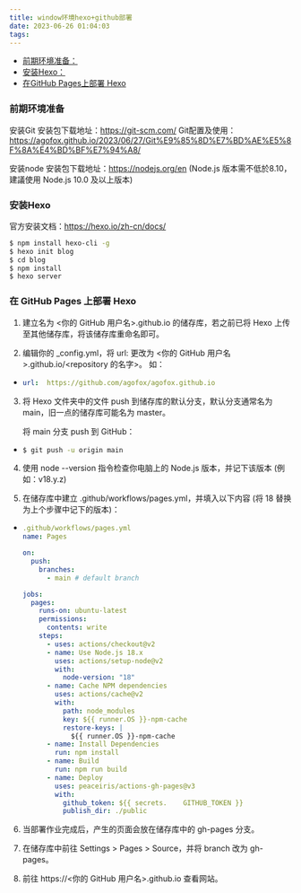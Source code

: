 ```yaml
---
title: window环境hexo+github部署
date: 2023-06-26 01:04:03
tags:
---
```


- [前期环境准备：](#前期环境准备)
- [安装Hexo：](#安装Hexo)
- [在GitHub Pages上部署 Hexo](#在-github-pages-上部署-hexo)


### 前期环境准备

安装Git
安装包下载地址：https://git-scm.com/
Git配置及使用：https://agofox.github.io/2023/06/27/Git%E9%85%8D%E7%BD%AE%E5%8F%8A%E4%BD%BF%E7%94%A8/

安装node
安装包下载地址：https://nodejs.org/en
(Node.js 版本需不低於8.10，建議使用 Node.js 10.0 及以上版本)

### 安装Hexo
官方安装文档：https://hexo.io/zh-cn/docs/
```bash
$ npm install hexo-cli -g
$ hexo init blog
$ cd blog
$ npm install
$ hexo server
```
### 在 GitHub Pages 上部署 Hexo

1.  建立名为 <你的 GitHub 用户名>.github.io 的储存库，若之前已将 Hexo 上传至其他储存库，将该储存库重命名即可。

2.  编辑你的 _config.yml，将 url: 更改为 <你的 GitHub 用户名>.github.io/<repository 的名字>。
如：
-  
    ```yml
    url:  https://github.com/agofox/agofox.github.io
    ```

3.  将 Hexo 文件夹中的文件 push 到储存库的默认分支，默认分支通常名为 main，旧一点的储存库可能名为 master。

    将 main 分支 push 到 GitHub：
-   
    ```bash
    $ git push -u origin main
    ```


4.  使用 node --version 指令检查你电脑上的 Node.js 版本，并记下该版本 (例如：v18.y.z)

5.  在储存库中建立 .github/workflows/pages.yml，并填入以下内容 (将 18 替换为上个步骤中记下的版本)：
-
    ```yml
    .github/workflows/pages.yml
    name: Pages

    on:
      push:
        branches:
          - main # default branch

    jobs:
      pages:
        runs-on: ubuntu-latest
        permissions:
          contents: write
        steps:
          - uses: actions/checkout@v2
          - name: Use Node.js 18.x
            uses: actions/setup-node@v2
            with:
              node-version: "18"
          - name: Cache NPM dependencies
            uses: actions/cache@v2
            with:
              path: node_modules
              key: ${{ runner.OS }}-npm-cache
              restore-keys: |
                ${{ runner.OS }}-npm-cache
          - name: Install Dependencies
            run: npm install
          - name: Build
            run: npm run build
          - name: Deploy
            uses: peaceiris/actions-gh-pages@v3
            with:
              github_token: ${{ secrets.    GITHUB_TOKEN }}
              publish_dir: ./public
    ```          
6.  当部署作业完成后，产生的页面会放在储存库中的 gh-pages 分支。

7.  在储存库中前往 Settings > Pages > Source，并将 branch 改为 gh-pages。

8.  前往 https://<你的 GitHub 用户名>.github.io 查看网站。